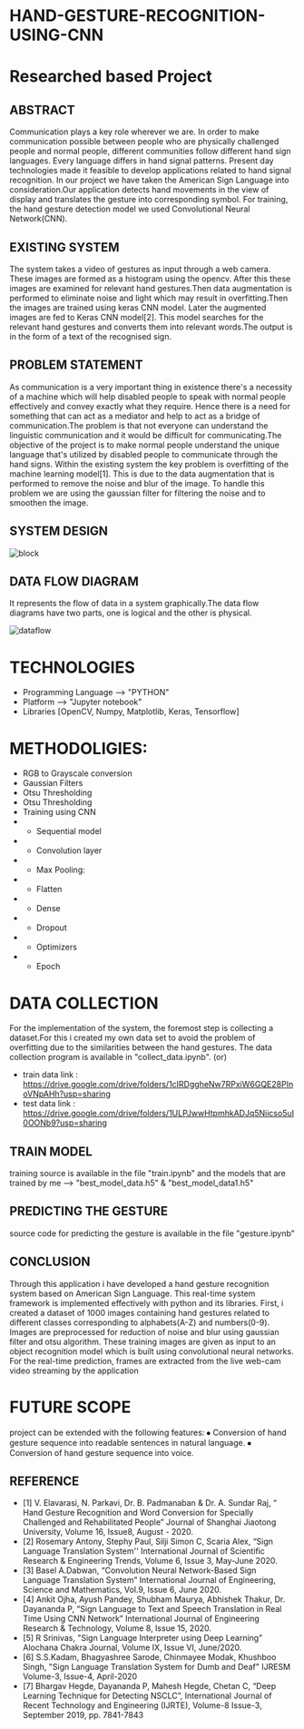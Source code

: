 # HAND-GESTURE-RECOGNITION-USING-CNN


# Researched based Project

## ABSTRACT
Communication plays a key role wherever we are. In order to make communication possible between people who are physically challenged people and normal people, different communities follow different hand sign languages. Every language differs in hand signal patterns. Present day technologies made it feasible to develop applications related to hand signal recognition.
In our project we have taken the American Sign Language into consideration.Our application detects hand movements in the view of display and translates the gesture into corresponding symbol. For training, the hand gesture detection model we used Convolutional Neural Network(CNN).


## EXISTING SYSTEM
The system takes a video of gestures as input through a web camera. These images are formed as a histogram using the opencv. After this these images are examined for relevant hand gestures.Then data augmentation is performed to eliminate noise and light which may result in  overfitting.Then the images are trained using keras CNN model. Later the augmented images are fed to Keras CNN model[2]. This model searches for the relevant hand gestures and converts them into relevant words.The output is in the form of a text of the recognised sign.


## PROBLEM STATEMENT
 As communication is a very important thing in existence there's a necessity of a machine which will help disabled people to speak with normal people effectively and convey exactly what they require. Hence there is a need for something that can act as a mediator and help to act as a bridge of communication.The problem is that not everyone can understand the linguistic communication and it would be difficult for communicating.The objective of the project is to make normal people understand the unique language that's utilized by disabled people to communicate through the hand signs. Within the existing system the key problem is overfitting of the machine learning model[1]. This is due to the data augmentation that is performed to remove the noise and blur of the image. To handle this problem we are using the gaussian filter for filtering the noise and to smoothen the image. 
 
 
 ## SYSTEM DESIGN
 ![block](https://user-images.githubusercontent.com/42350361/125915003-b2592225-b7d0-43a1-8380-e2561cfdd03f.PNG)


## DATA FLOW DIAGRAM 
It represents the flow of data in a system graphically.The data flow diagrams have two parts, one is logical and the other is physical. 

![dataflow](https://user-images.githubusercontent.com/42350361/125915533-7dca7621-a639-478f-a65a-e7f0568f564f.PNG)


# TECHNOLOGIES

- Programming Language --> "PYTHON"
- Platform --> "Jupyter notebook"
- Libraries [OpenCV, Numpy, Matplotlib, Keras, Tensorflow]

# METHODOLIGIES:
- 	RGB to Grayscale conversion
- 	Gaussian Filters
- 	Otsu Thresholding
- 	Otsu Thresholding
- 	Training using CNN
- 	- Sequential model
- 	- Convolution layer
- 	-	Max Pooling: 
- 	-	Flatten
- 	-	Dense
- 	-	Dropout
- 	-	Optimizers
- 	-	Epoch

# DATA COLLECTION

For the implementation of the system, the foremost step is collecting a dataset.For this i created my own data set to avoid the problem of overfitting due to the similarities between the hand gestures. The data collection program is available in "collect_data.ipynb".
(or)
- train data link : https://drive.google.com/drive/folders/1cIRDggheNw7RPxiW6GQE28PInoVNpAHh?usp=sharing
- test data link : https://drive.google.com/drive/folders/1ULPJwwHtpmhkADJq5Niicso5uI0OONb9?usp=sharing


## TRAIN MODEL

training source is available in the file "train.ipynb"
 and 
the models that are trained by me --> "best_model_data.h5" & "best_model_data1.h5"

## PREDICTING THE GESTURE
 source code for predicting the gesture is available in the file "gesture.ipynb"



## CONCLUSION

Through this application i have  developed a hand gesture recognition system based on American Sign Language. This real-time system framework is implemented effectively with python and its libraries. First, i created a dataset of 1000 images containing hand gestures related to different classes corresponding to alphabets(A-Z) and numbers(0-9). Images are preprocessed for reduction of noise and blur using gaussian filter and otsu algorithm. These training images are given as input to an object recognition model which is built using convolutional neural networks. For the real-time prediction, frames are extracted from the live web-cam video streaming by the application



# FUTURE SCOPE

project can be extended with the following features:
⦁	Conversion of hand gesture sequence into readable sentences in natural language.
⦁	Conversion of hand gesture sequence into voice.



## REFERENCE

- [1] V. Elavarasi, N. Parkavi, Dr. B. Padmanaban & Dr. A. Sundar Raj, “ Hand Gesture Recognition and Word Conversion for Specially Challenged and Rehabilitated People” Journal of Shanghai Jiaotong University, Volume 16, Issue8, August - 2020.
- [2] Rosemary Antony, Stephy Paul, Silji Simon C, Scaria Alex, “Sign Language Translation System'' International Journal of Scientific Research & Engineering Trends, Volume 6, Issue 3, May-June 2020.
- [3] Basel A.Dabwan, “Convolution Neural Network-Based Sign Language Translation System” International Journal of Engineering, Science and Mathematics, Vol.9, Issue 6, June 2020.
- [4] Ankit Ojha, Ayush Pandey, Shubham Maurya, Abhishek Thakur, Dr. Dayananda P, “Sign Language to Text and Speech Translation in Real Time Using CNN Network” International Journal of Engineering Research & Technology, Volume 8, Issue 15, 2020. 
- [5] R Srinivas, "Sign Language Interpreter using Deep Learning" Alochana Chakra Journal, Volume IX, Issue VI, June/2020.
- [6] S.S.Kadam, Bhagyashree Sarode, Chinmayee Modak, Khushboo Singh, "Sign Language Translation System for Dumb and Deaf" IJRESM Volume-3, Issue-4, April-2020
- [7] Bhargav Hegde, Dayananda P, Mahesh Hegde, Chetan C, “Deep Learning Technique for Detecting NSCLC”, International Journal of Recent Technology and Engineering (IJRTE), Volume-8 Issue-3, September 2019, pp. 7841-7843
